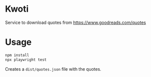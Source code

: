 # Kwoti

Service to download quotes from https://www.goodreads.com/quotes

# Usage

```bash
npm install
npx playwright test
```

Creates a `dist/quotes.json` file with the quotes.
